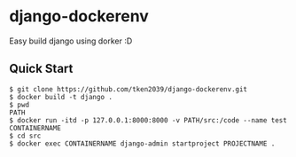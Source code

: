 # django-dockerenv
Easy build django using dorker :D

## Quick Start
```
$ git clone https://github.com/tken2039/django-dockerenv.git
$ docker build -t django .
$ pwd
PATH
$ docker run -itd -p 127.0.0.1:8000:8000 -v PATH/src:/code --name test CONTAINERNAME
$ cd src
$ docker exec CONTAINERNAME django-admin startproject PROJECTNAME .
```


